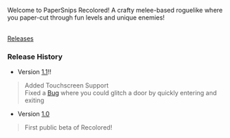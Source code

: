 Welcome to PaperSnips Recolored! A crafty melee-based roguelike where you paper-cut through fun levels and unique enemies! <br/>
<br/>

[Releases](https://github.com/notchisboss1000/PaperSnips-Recolored/releases) <br>
### Release History <br/>
- Version [1.1](https://github.com/notchisboss1000/PaperSnips-Recolored/releases/tag/v1.1.0-demo)!! <br/>
> Added Touchscreen Support <br/>
> Fixed a [Bug](https://github.com/notchisboss1000/PaperSnips-Recolored/issues/3#issue-2182544985) where you could glitch a door by quickly entering and exiting
- Version [1.0](https://github.com/notchisboss1000/PaperSnips-Recolored/releases/tag/v1.0.0-demo) <br/>
> First public beta of Recolored! <br/>
